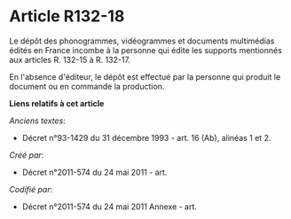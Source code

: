 # Article R132-18

Le dépôt des phonogrammes, vidéogrammes et documents multimédias édités en France incombe à la personne qui édite les
supports mentionnés aux articles R. 132-15 à R. 132-17.

En l'absence d'éditeur, le dépôt est effectué par la personne qui produit le document ou en commande la production.

**Liens relatifs à cet article**

_Anciens textes_:

  - Décret n°93-1429 du 31 décembre 1993 - art. 16 (Ab), alinéas 1 et 2.

_Créé par_:

  - Décret n°2011-574 du 24 mai 2011  - art.

_Codifié par_:

  - Décret n°2011-574 du 24 mai 2011 Annexe - art.
